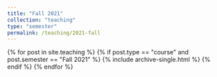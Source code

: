 ```yaml
---
title: "Fall 2021"
collection: "teaching"
type: "semester"
permalink: /teaching/2021-fall
---
```

{% for post in site.teaching %}
  {% if post.type == "course" and post.semester == "Fall 2021" %}
    {% include archive-single.html %}
  {% endif %}
{% endfor %}
